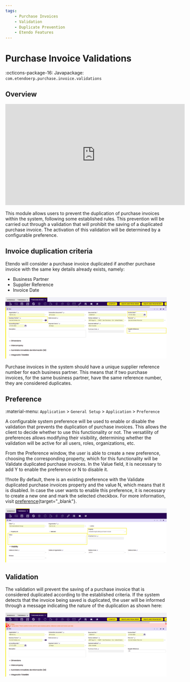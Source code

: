 ```yaml
---
tags:
    - Purchase Invoices
    - Validation
    - Duplicate Prevention
    - Etendo Features
---
```


# Purchase Invoice Validations
:octicons-package-16: Javapackage: `com.etendoerp.purchase.invoice.validations` 

## Overview
<iframe width="560" height="315" src="https://www.youtube.com/embed/V80-YymMjFg?si=lYvSX9UxojxZVzTG" title="YouTube video player" frameborder="0" allow="accelerometer; autoplay; clipboard-write; encrypted-media; gyroscope; picture-in-picture; web-share" referrerpolicy="strict-origin-when-cross-origin" allowfullscreen></iframe>

This module allows users to prevent the duplication of purchase invoices within the system, following some established rules. This prevention will be carried out through a validation that will prohibit the saving of a duplicated purchase invoice. The activation of this validation will be determined by a configurable preference.

## Invoice duplication criteria

Etendo will consider a purchase invoice duplicated if another purchase invoice with the same key details already exists, namely:

- Business Partner
- Supplier Reference
- Invoice Date

![](../../../../../assets/user-guide/etendo-classic/optional-features/bundles/procurement-extensions/purchaseinvoicevalidation1.png)

Purchase invoices in the system should have a unique supplier reference number for each business partner. This means that if two purchase invoices, for the same business partner, have the same reference number, they are considered duplicates.

## Preference

:material-menu: `Application` > `General Setup` > `Application` > `Preference`

A configurable system preference will be used to enable or disable the validation that prevents the duplication of purchase invoices. This allows the client to decide whether to use this functionality or not. The versatility of preferences allows modifying their visibility, determining whether the validation will be active for all users, roles, organizations, etc.

From the Preference window, the user is able to create a new preference, choosing the corresponding property, which for this functionality will be Validate duplicated purchase invoices. In the Value field, it is necessary to add Y to enable the preference or N to disable it.

!!!note
    By default, there is an existing preference with the Validate duplicated purchase invoices property and the value N, which means that it is disabled. In case the user wants to enable this preference, it is necessary to create a new one and mark the selected checkbox. For more information,  visit [preference](../../../../../user-guide/etendo-classic/basic-features/general-setup/application.md#preference){target="_blank"}.

![](../../../../../assets/user-guide/etendo-classic/optional-features/bundles/procurement-extensions/purchaseinvoicevalidation2.png)

## Validation

The validation will prevent the saving of a purchase invoice that is considered duplicated according to the established criteria. If the system detects that the invoice being saved is duplicated, the user will be informed through a message indicating the nature of the duplication as shown here:

![](../../../../../assets/user-guide/etendo-classic/optional-features/bundles/procurement-extensions/purchaseinvoicevalidation3.png)